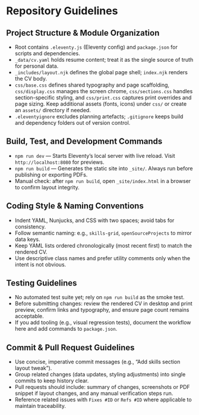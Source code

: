 # Repository Guidelines

## Project Structure & Module Organization
- Root contains `.eleventy.js` (Eleventy config) and `package.json` for scripts and dependencies.
- `_data/cv.yaml` holds resume content; treat it as the single source of truth for personal data.
- `_includes/layout.njk` defines the global page shell; `index.njk` renders the CV body.
- `css/base.css` defines shared typography and page scaffolding, `css/display.css` manages the screen chrome, `css/sections.css` handles section-specific styling, and `css/print.css` captures print overrides and page sizing. Keep additional assets (fonts, icons) under `css/` or create an `assets/` directory if needed.
- `.eleventyignore` excludes planning artefacts; `.gitignore` keeps build and dependency folders out of version control.

## Build, Test, and Development Commands
- `npm run dev` — Starts Eleventy’s local server with live reload. Visit `http://localhost:8080` for previews.
- `npm run build` — Generates the static site into `_site/`. Always run before publishing or exporting PDFs.
- Manual check: after `npm run build`, open `_site/index.html` in a browser to confirm layout integrity.

## Coding Style & Naming Conventions
- Indent YAML, Nunjucks, and CSS with two spaces; avoid tabs for consistency.
- Follow semantic naming: e.g., `skills-grid`, `openSourceProjects` to mirror data keys.
- Keep YAML lists ordered chronologically (most recent first) to match the rendered CV.
- Use descriptive class names and prefer utility comments only when the intent is not obvious.

## Testing Guidelines
- No automated test suite yet; rely on `npm run build` as the smoke test.
- Before submitting changes: review the rendered CV in desktop and print preview, confirm links and typography, and ensure page count remains acceptable.
- If you add tooling (e.g., visual regression tests), document the workflow here and add commands to `package.json`.

## Commit & Pull Request Guidelines
- Use concise, imperative commit messages (e.g., “Add skills section layout tweak”).
- Group related changes (data updates, styling adjustments) into single commits to keep history clear.
- Pull requests should include: summary of changes, screenshots or PDF snippet if layout changes, and any manual verification steps run.
- Reference related issues with `Fixes #ID` or `Refs #ID` where applicable to maintain traceability.
